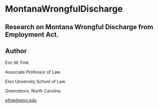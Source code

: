 # MontanaWrongfulDischarge

## Research on Montana Wrongful Discharge from Employment Act. 

## Author 

Eric M. Fink 

Associate Professor of Law 

Elon University School of Law

Greensboro, North Carolina

efink@elon.edu 


